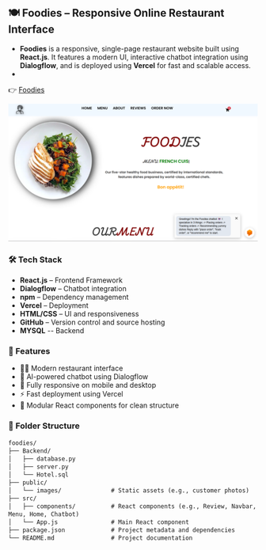 ## 🍽️ Foodies – Responsive Online Restaurant Interface
- **Foodies** is a responsive, single-page restaurant website built using **React.js**. It features a modern UI, interactive chatbot integration using **Dialogflow**, and is deployed using **Vercel** for fast and scalable access.
- 
👉 [Foodies](https://foodies-psi-two.vercel.app)

![Foodies ScreenShot](https://github.com/DEEPAK-RAMGIRI/foodies/blob/main/Foodies.png)

### 🛠️ Tech Stack

- **React.js** – Frontend Framework  
- **Dialogflow** – Chatbot integration  
- **npm** – Dependency management  
- **Vercel** – Deployment  
- **HTML/CSS** – UI and responsiveness  
- **GitHub** – Version control and source hosting
- **MYSQL** -- Backend  


### 📱 Features

- 🧑‍🍳 Modern restaurant interface
- 💬 AI-powered chatbot using Dialogflow
- 📱 Fully responsive on mobile and desktop
- ⚡ Fast deployment using Vercel
- 🔄 Modular React components for clean structure

### 📂 Folder Structure

```plaintext
foodies/
├── Backend/
│   ├── database.py
│   ├── server.py
│   └── Hotel.sql
├── public/
│   └── images/              # Static assets (e.g., customer photos)
├── src/
│   ├── components/          # React components (e.g., Review, Navbar, Menu, Home, Chatbot)
│   └── App.js               # Main React component
├── package.json             # Project metadata and dependencies
└── README.md                # Project documentation
```
